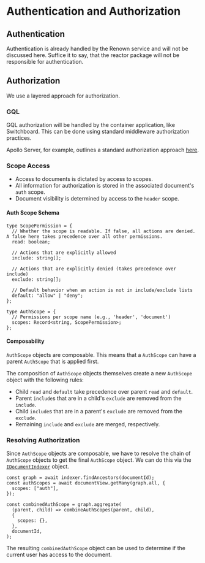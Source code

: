 # Authentication and Authorization

## Authentication

Authentication is already handled by the Renown service and will not be discussed here. Suffice it to say, that the reactor package will not be responsible for authentication.

## Authorization

We use a layered approach for authorization.

### GQL

GQL authorization will be handled by the container application, like Switchboard. This can be done using standard middleware authorization practices.

Apollo Server, for example, outlines a standard authorization approach [here](https://www.apollographql.com/docs/apollo-server/security/authentication#authorization-methods).

### Scope Access

- Access to documents is dictated by access to scopes.
- All information for authorization is stored in the associated document's `auth` scope.
- Document visibility is determined by access to the `header` scope.

#### Auth Scope Schema

```tsx
type ScopePermission = {
  // Whether the scope is readable. If false, all actions are denied. A false here takes precedence over all other permissions.
  read: boolean;

  // Actions that are explicitly allowed
  include: string[];

  // Actions that are explicitly denied (takes precedence over include)
  exclude: string[];

  // Default behavior when an action is not in include/exclude lists
  default: "allow" | "deny";
};

type AuthScope = {
  // Permissions per scope name (e.g., 'header', 'document')
  scopes: Record<string, ScopePermission>;
};
```

#### Composability

`AuthScope` objects are composable. This means that a `AuthScope` can have a parent `AuthScope` that is applied first.

The composition of `AuthScope` objects themselves create a new `AuthScope` object with the following rules:

- Child `read` and `default` take precedence over parent `read` and `default`.
- Parent `include`s that are in a child's `exclude` are removed from the `include`.
- Child `include`s that are in a parent's `exclude` are removed from the `exclude`.
- Remaining `include` and `exclude` are merged, respectively.

### Resolving Authorization

Since `AuthScope` objects are composable, we have to resolve the chain of `AuthScope` objects to get the final `AuthScope` object. We can do this via the [`IDocumentIndexer`](../Storage/IDocumentIndexer.md) object.

```tsx
const graph = await indexer.findAncestors(documentId);
const authScopes = await documentView.getMany(graph.all, {
  scopes: ["auth"],
});

const combinedAuthScope = graph.aggregate(
  (parent, child) => combineAuthScopes(parent, child),
  {
    scopes: {},
  },
  documentId,
);
```

The resulting `combinedAuthScope` object can be used to determine if the current user has access to the document.
